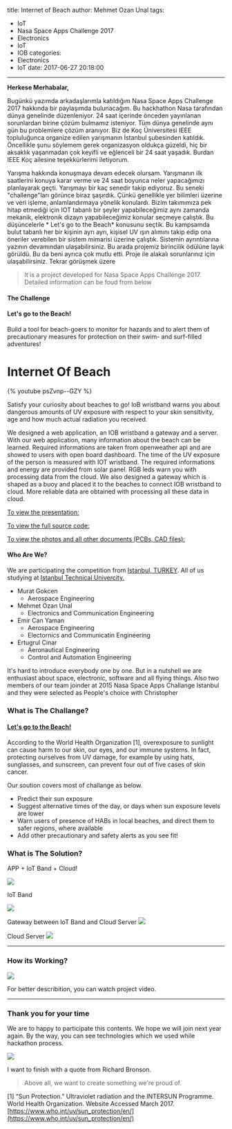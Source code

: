 title: Internet of Beach
author: Mehmet Ozan Unal
tags:
  - IoT
  - Nasa Space Apps Challenge 2017
  - Electronics
  - IoT
  - IOB
categories:
  - Electronics
  - IoT
date: 2017-06-27 20:18:00
---
**Herkese Merhabalar,**

Bugünkü yazımda arkadaşlarımla katıldığım Nasa Space Apps Challenge 2017 hakkında bir paylaşımda bulunacağım. Bu hackhathon Nasa tarafından dünya genelinde düzenleniyor. 24 saat içerinde önceden yayınlanan sorunlardan birine çözüm bulmamız isteniyor. Tüm dünya genelinde aynı gün bu problemlere çözüm aranıyor. Biz de Koç Üniversitesi IEEE topluluğunca organize edilen yarışmanın İstanbul şubesinden katıldık. Öncellikle şunu söylemem gerek organizasyon oldukça güzeldi, hiç bir aksaklık yaşanmadan çok keyifli ve eğlenceli bir 24 saat yaşadık. Burdan IEEE Koç ailesine teşekkürlerimi iletiyorum. 

Yarışma hakkında konuşmaya devam edecek olursam. Yarışmanın ilk saatlerini konuya karar verme ve 24 saat boyunca neler yapacağımızı planlayarak geçti. Yarışmayı bir kaç senedir takip ediyoruz. Bu seneki "challenge"ları görünce biraz şaşırdık. Çünkü genellikle yer bilimleri üzerine ve veri işleme, anlamlandırmaya yönelik konulardı. Bizim takımımıza pek hitap etmediği için IOT tabanlı bir şeyler yapabileceğimiz aynı zamanda mekanik, elektronik dizayn yapabileceğimiz konular seçmeye çalıştık. Bu düşüncelerle * Let's go to the Beach*  konusunu seçtik. Bu kampsamda bulut tabanlı her bir kişinin ayrı ayrı, kişisel UV ışın alımını takip edip ona öneriler verebilen bir sistem mimarisi üzerine çalıştık. Sistemin ayrıntılarına yazının devamından ulaşabilirsiniz. Bu arada projemiz birincilik ödülüne layık görüldü. Bu da beni ayrıca çok mutlu etti. Proje ile alakalı sorunlarınız için ulaşabilirsiniz. Tekrar görüşmek üzere

> It is a project developed for Nasa Space Apps Challenge 2017. Detailed information can be foud from below

#### The Challenge 
#### Let's go to the Beach!
Build a tool for beach-goers to monitor for hazards and to alert them of precautionary measures for protection on their swim- and surf-filled adventures!

# Internet Of Beach

{% youtube psZvnp--GZY %}

Satisfy your curiosity about beaches to go! IoB wristband warns you about dangerous amounts of UV exposure with respect to your skin sensitivity, age and how much actual radiation you received.

We designed a web application, an IOB wristband a gateway and a server. With our web application, many information about the beach can be learned. Required informations are taken from openweather api and are showed to users with open board dashboard. The time of the UV exposure of the person is measured with IOT wristband. The required informations and energy are provided from solar panel. RGB leds warn you with processing data from the cloud. We also designed a gateway which is shaped as a buoy and placed it to the beaches to connect IOB wristband to cloud. More reliable data are obtained with processing all these data in cloud.

[To view the presentation:](https://prezi.com/view/ASvj6nXuaFzoGrtXmQRu/)

[To view the full source code:](https://github.com/mozanunal/IOB)

[To view the photos and all other documents (PCBs, CAD files):](https://drive.google.com/open?id=0B_jux89UTYUUc0Y2dV9vVzhLaFE)

#### Who Are We?

We are participating the competition from [Istanbul, TURKEY](https://www.google.com.tr/search?q=google+map+istanbul). All of us studying at <span></span>[Istanbul Technical Univercity.](https://www.itu.edu.tr/)

*   Murat Gokcen
    * Aerospace Engineering
*   Mehmet Ozan Unal
    * Electronics and Communication Engineering
*   Emir Can Yaman
    * Aerospace Engineering
    * Electornics and Communicatin Engineering
*   Ertugrul Cinar
    * Aeronautical Engineering
    * Control and Automation Engineering

It's hard to introduce everybody one by one. But in a nutshell we are enthusiast about space, electronic, software and all flying things. Also two members of our team joinder at 2015 Nasa Space Apps Challange Istanbul and they were selected as People's choice with Christopher

### What is The Challange?

#### [Let's go to the Beach!](https://2017.spaceappschallenge.org/challenges/earth-and-us/lets-go-beach/details)

According to the World Health Organization [1], overexposure to sunlight can cause harm to our skin, our eyes, and our immune systems.  In fact, protecting ourselves from UV damage, for example by using hats, sunglasses, and sunscreen, can prevent four out of five cases of skin cancer.

Our soution covers most of challange as below.

- Predict their sun exposure
- Suggest alternative times of the day, or days when sun exposure levels are lower
- Warn users of presence of HABs in local beaches, and direct them to safer regions, where available
- Add other precautionary and safety alerts as you see fit!


### What is The Solution?

APP + IoT Band + Cloud!

![](https://i.hizliresim.com/YDZXVz.jpg)

IoT Band

![](https://i.hizliresim.com/O04Qd5.jpg)

Gateway between IoT Band and Cloud Server
![](https://i.hizliresim.com/4Py6RQ.jpg)

Cloud Server
![](https://i.hizliresim.com/JabPEB.jpg)

* * *

### How its Working?

![](https://i.hizliresim.com/37GyPA.jpg)

For better describition, you can watch project video.

* * *

### Thank you for your time

We are to happy to participate this contents. We hope we will join next year again. By the way, you can see technologies which we used while hackathon process.

![](https://i.hizliresim.com/oj4B0X.jpg)

I want to finish with a quote from Richard Bronson.

> Above all, we want to create something we're proud of.

[1] “Sun Protection.” Ultraviolet radiation and the INTERSUN Programme. World Health Organization. Website Accessed March 2017\. [https://www.who.int/uv/sun_protection/en/](https://www.who.int/uv/sun_protection/en/)
